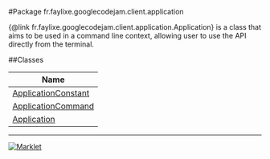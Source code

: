 #Package fr.faylixe.googlecodejam.client.application


<p>{@link fr.faylixe.googlecodejam.client.application.Application} is a class
 that aims to be used in a command line context, allowing user to use the
 API directly from the terminal.</p>

##Classes

| Name |
| --- |
| [ApplicationConstant](ApplicationConstant.md) |
| [ApplicationCommand](ApplicationCommand.md) |
| [Application](Application.md) |

---
[![Marklet](https://img.shields.io/badge/Generated%20by-Marklet-green.svg)](https://github.com/Faylixe/marklet)